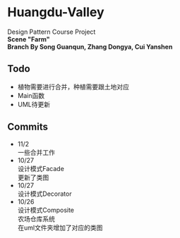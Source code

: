 # Huangdu-Valley  
Design Pattern Course Project  
**Scene "Farm"**  
**Branch By Song Guanqun, Zhang Dongya, Cui Yanshen**  
## Todo  
* 植物需要进行合并，种植需要跟土地对应  
* Main函数  
* UML待更新  
## Commits  
* 11/2  
一些合并工作  
* 10/27  
设计模式Facade  
更新了类图  
* 10/27  
设计模式Decorator  
* 10/26  
设计模式Composite  
农场仓库系统  
在uml文件夹增加了对应的类图  

  
